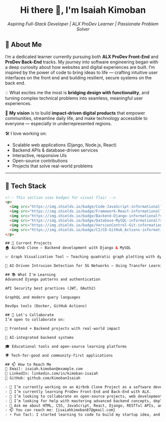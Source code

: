 <h1 align="center">Hi there 👋, I'm Isaiah Kimoban</h1>

<p align="center">
  <i>Aspiring Full-Stack Developer | ALX ProDev Learner | Passionate Problem Solver</i>
</p>

## 🚀 About Me

I’m a dedicated learner currently pursuing both **ALX ProDev Front-End** and **ProDev Back-End** tracks. My journey into software engineering began with a deep curiosity about how websites and digital experiences are built. I’m inspired by the power of code to bring ideas to life — crafting intuitive user interfaces on the front end and building resilient, secure systems on the back end.

💡 What excites me the most is **bridging design with functionality**, and turning complex technical problems into seamless, meaningful user experiences.

🌟 **My vision** is to build **impact-driven digital products** that empower communities, streamline daily life, and make technology accessible to everyone — especially in underrepresented regions.

🛠️ I love working on:
- Scalable web applications (Django, Node.js, React)
- Backend APIs & database-driven services
- Interactive, responsive UIs
- Open-source contributions
- Projects that solve real-world problems

---

## 🧠 Tech Stack

```html
<!-- This section uses badges for visual flair -->
<p>
  <img src="https://img.shields.io/badge/Code-JavaScript-informational?style=flat&logo=javascript&logoColor=white&color=2bbc8a"/>
  <img src="https://img.shields.io/badge/Framework-React-informational?style=flat&logo=react&logoColor=white&color=61dafb"/>
  <img src="https://img.shields.io/badge/Backend-Django-informational?style=flat&logo=django&logoColor=white&color=092e20"/>
  <img src="https://img.shields.io/badge/Database-MySQL-informational?style=flat&logo=mysql&logoColor=white&color=4479A1"/>
  <img src="https://img.shields.io/badge/VersionControl-Git-informational?style=flat&logo=git&logoColor=white&color=F05032"/>
  <img src="https://img.shields.io/badge/CI/CD-GitHub_Actions-informational?style=flat&logo=github-actions&logoColor=white&color=2088FF"/>
</p>

## 🔭 Current Projects
🏠 Airbnb Clone – Backend development with Django & MySQL

📈 Graph Visualization Tool – Teaching quadratic graph plotting with dynamic interactivity

📡 AI-Driven Intrusion Detection for 5G Networks – Using Transfer Learning & Reinforcement Learning

## 📚 What I'm Learning
Advanced Django patterns and authentication

API Security best practices (JWT, OAuth2)

GraphQL and modern query languages

DevOps tools (Docker, GitHub Actions)

## 🤝 Let's Collaborate
I’m open to collaborate on:

🚀 Frontend + Backend projects with real-world impact

🧠 AI-integrated backend systems

🎓 Educational tools and open-source learning platforms

🌍 Tech-for-good and community-first applications

## 📫 How to Reach Me
📧 Email: isaiah.kimoban@example.com
💼 LinkedIn: linkedin.com/in/kimoban-isaiah
🐙 GitHub: github.com/KimobanIsaiah

- 🔭 I’m currently working on an Airbnb Clone Project as a software developer.
- 🌱 I’m currently learning ProDev Front-End and Back-End with ALX.
- 👯 I’m looking to collaborate on open-source projects, web development teams, and any innovative software that solves real-world problems.
- 🤔 I’m looking for help with mastering advanced backend concepts, deploying full-stack apps, and implementing secure APIs.
- 💬 Ask me about HTML, CSS, JavaScript, React, Django, RESTful APIs, and what it’s like learning full-stack development with ALX.
- 📫 You can reach me: {isaiahkimoban87@gmail.com}
- ⚡ Fun fact: I started learning to code to build my startup idea, and now I’m addicted to clean UI and optimized backend logic!

